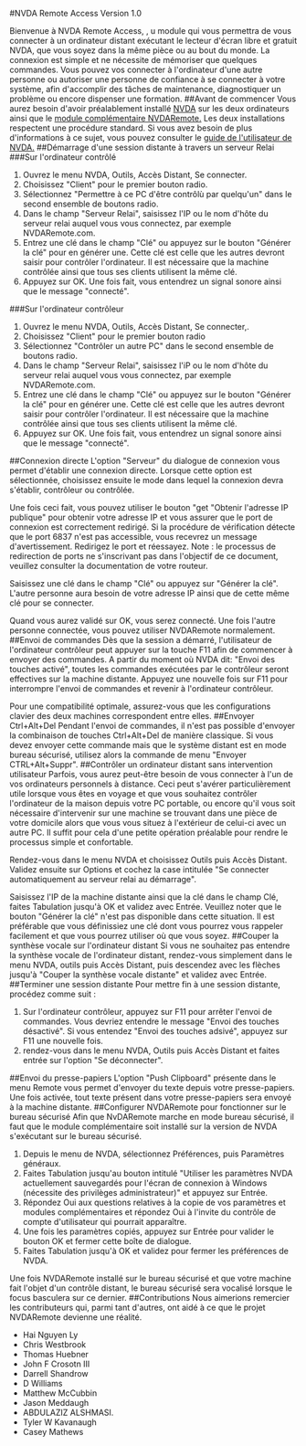 #NVDA Remote Access
Version 1.0

Bienvenue à NVDA Remote Access, , u module qui vous permettra de vous connecter à un ordinateur distant exécutant le lecteur d'écran libre et gratuit NVDA, que vous soyez dans la même pièce ou au bout du monde. La connexion est simple et ne nécessite de mémoriser que quelques commandes. Vous pouvez vos connecter à l'ordinateur d'une autre personne ou autoriser une personne de confiance à se connecter à votre système, afin d'accomplir des tâches de maintenance, diagnostiquer un problème ou encore dispenser une formation.
##Avant de commencer
Vous aurez besoin d'avoir préalablement installé [NVDA](http://www.nvda-fr.org/download.php) sur les deux ordinateurs ainsi que le [module complémentaire NVDARemote.](http://nvdaremote.com/download/) Les deux installations respectent une procédure standard. Si vous avez besoin de plus d'informations à ce sujet, vous pouvez consulter le [guide de l'utilisateur de NVDA.](http://www.nvda-fr.org/documentation.php)
##Démarrage d'une session distante à travers un serveur Relai
###Sur l'ordinateur contrôlé

1. Ouvrez le menu NVDA, Outils, Accès Distant, Se connecter.
2. Choisissez "Client" pour le premier bouton radio.
3. Sélectionnez "Permettre à ce PC d'être contrôlù par quelqu'un" dans le second ensemble de boutons radio.
4. Dans le champ "Serveur Relai", saisissez l'IP ou le nom d'hôte du serveur relai auquel vous vous connectez, par exemple NVDARemote.com.
5. Entrez une clé dans le champ "Clé" ou appuyez sur le bouton "Générer la clé" pour en générer une. Cette clé est celle que les autres devront saisir pour contrôler l'ordinateur. Il est nécessaire que la machine contrôlée ainsi que tous ses clients  utilisent la même clé.
6. Appuyez sur OK. Une fois fait, vous entendrez un signal sonore ainsi que le message "connecté".

###Sur l'ordinateur contrôleur

1. Ouvrez le menu NVDA, Outils, Accès Distant, Se connecter,.
2. Choisissez "Client" pour le premier bouton radio
3. Sélectionnez "Contrôler un autre PC" dans le second ensemble de boutons radio.
4. Dans le champ "Serveur Relai", saisissez l'iP ou le nom d'hôte du serveur relai auquel vous vous connectez, par exemple NVDARemote.com.
5. Entrez une clé dans le champ "Clé" ou appuyez sur le bouton "Générer la clé" pour en générer une. Cette clé est celle que les autres devront saisir pour contrôler l'ordinateur. Il est nécessaire que la machine contrôlée ainsi que tous ses clients  utilisent la même clé.
6. Appuyez sur OK. Une fois fait, vous entendrez un signal sonore ainsi que le message "connecté".

##Connexion directe
L'option "Serveur" du dialogue de connexion vous permet d'établir une connexion directe. Lorsque cette option  est sélectionnée, choisissez ensuite le mode dans lequel la connexion devra s'établir, contrôleur ou contrôlée.

Une fois ceci fait, vous pouvez utiliser le bouton "get "Obtenir l'adresse IP publique" pour obtenir votre adresse IP et vous assurer que le port de connexion est correctement redirigé. Si la procédure de vérification détecte que le port 6837 n'est pas accessible, vous recevrez un message d'avertissement. Redirigez le port et réessayez.
Note : le processus de redirection de ports ne s'inscrivant pas dans l'objectif de ce document, veuillez consulter la documentation de votre routeur.

Saisissez une clé dans le champ "Clé" ou appuyez sur "Générer la clé". L'autre personne aura besoin de votre adresse IP ainsi que de cette même clé pour se connecter.

Quand vous aurez validé sur OK, vous serez connecté. Une fois l'autre personne connectée, vous pouvez utiliser NVDARemote normalement.
##Envoi de commandes
Dès que la session a démarré, l'utilisateur de l'ordinateur contrôleur peut appuyer sur la touche F11 afin de commencer à envoyer des commandes. A partir du moment où NVDA dit: "Envoi des touches activé", toutes les commandes exécutées par le contrôleur seront effectives sur la machine distante. Appuyez une nouvelle fois sur F11 pour interrompre l'envoi de commandes et revenir à l'ordinateur contrôleur.

Pour une compatibilité optimale, assurez-vous que les configurations clavier des deux machines correspondent entre elles.
##Envoyer Ctrl+Alt+Del
Pendant l'envoi de commandes, il n'est pas possible d'envoyer la combinaison de touches Ctrl+Alt+Del de manière classique. Si vous devez envoyer cette commande mais que le système distant est en mode bureau sécurisé,  utilisez alors la commande de menu "Envoyer CTRL+Alt+Suppr".
##Contrôler un ordinateur distant sans intervention utilisateur
Parfois, vous aurez peut-être besoin de vous connecter à l'un de vos ordinateurs personnels à distance. Ceci peut s'avérer particulièrement utile lorsque vous êtes en voyage et que vous souhaitez contrôler l'ordinateur de la maison depuis votre PC portable, ou encore qu'il vous soit nécessaire d'intervenir sur une machine se trouvant dans une pièce de votre domicile alors que vous vous situez à l'extérieur de celui-ci avec un autre PC. Il suffit pour cela d'une petite opération préalable pour rendre le processus simple et confortable.

 Rendez-vous dans le menu NVDA et choisissez Outils puis Accès Distant. Validez ensuite sur Options et cochez la case intitulée "Se connecter automatiquement au serveur relai au démarrage".

Saisissez l'IP de la machine distante ainsi que la clé dans le champ Clé, faites Tabulation jusqu'à OK et validez avec Entrée. Veuillez noter que le bouton "Générer la clé" n'est pas disponible dans cette situation. Il est préférable que vous définissiez une clé dont vous pourrez vous rappeler facilement et que vous pourrez utiliser où que vous soyez.
##Couper la synthèse vocale sur l'ordinateur distant
Si vous ne souhaitez pas entendre la synthèse vocale de l'ordinateur distant, rendez-vous simplement dans le menu NVDA, outils puis Accès Distant, puis descendez avec les flèches jusqu'à "Couper la synthèse vocale distante" et validez avec Entrée.
##Terminer une session distante
Pour mettre fin à une session distante, procédez comme suit :

1. Sur l'ordinateur contrôleur, appuyez sur F11 pour arrêter l'envoi de commandes. Vous devriez entendre le message "Envoi des touches désactivé". Si vous entendez "Envoi des touches adsivé", appuyez sur F11 une nouvelle fois.
2. rendez-vous dans le menu NVDA, Outils puis Accès Distant et faites entrée sur l'option "Se déconnecter".

##Envoi du presse-papiers
L'option "Push Clipboard" présente dans le menu Remote vous permet d'envoyer du texte depuis votre presse-papiers. Une fois activée, tout texte présent dans votre presse-papiers sera envoyé à la machine distante.
##Configurer NVDARemote pour fonctionner sur le bureau sécurisé
Afin que NvDARemote marche en mode bureau sécurisé, il faut que le module complémentaire soit installé sur la version de NVDA s'exécutant sur le bureau sécurisé.

1. Depuis le menu de NVDA, sélectionnez Préférences, puis Paramètres généraux.
2. Faites Tabulation jusqu'au bouton intitulé "Utiliser les paramètres NVDA actuellement sauvegardés pour l'écran de connexion à Windows (nécessite des privilèges administrateur)" et appuyez sur Entrée.
3. Répondez Oui aux questions relatives à la copie de vos paramètres et modules complémentaires et répondez Oui à l'invite du contrôle de compte d'utilisateur qui pourrait apparaître.
4. Une fois les paramètres copiés, appuyez sur Entrée pour valider le bouton OK et fermer cette boîte de dialogue.
5. Faites Tabulation jusqu'à OK et validez pour fermer les préférences de NVDA.

Une fois NVDARemote installé sur le bureau sécurisé et que votre machine fait l'objet d'un contrôle distant, le bureau sécurisé sera vocalisé lorsque le focus basculera sur ce dernier.
##Contributions
Nous aimerions remercier les contributeurs qui, parmi tant d'autres, ont aidé à ce que le projet NVDARemote devienne une réalité.

- Hai Nguyen Ly
- Chris Westbrook
- Thomas Huebner
- John F Crosotn III
- Darrell Shandrow
- D Williams
- Matthew McCubbin
- Jason Meddaugh
- ABDULAZIZ ALSHMASI.
- Tyler W Kavanaugh
- Casey Mathews
